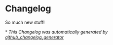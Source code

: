 # Changelog

So much new stuff!

\* *This Changelog was automatically generated by [github_changelog_generator](https://github.com/github-changelog-generator/github-changelog-generator)*
